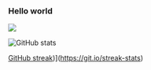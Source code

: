 ### Hello world
![](https://komarev.com/ghpvc/?username=jiny2021&color=orange)

![GitHub stats](https://github-readme-stats.vercel.app/api?username=jiny2021&bg_color=60,fc2803,fce303&title_color=fff&text_color=fff&border_radius=40&show_icons=true)

[GitHub streak](https://github-readme-stats.vercel.app/api?username=jiny2021&bg_color=60,03bf00,ff8000&title_color=000000&text_color=fff&border_radius=40))](https://git.io/streak-stats)
